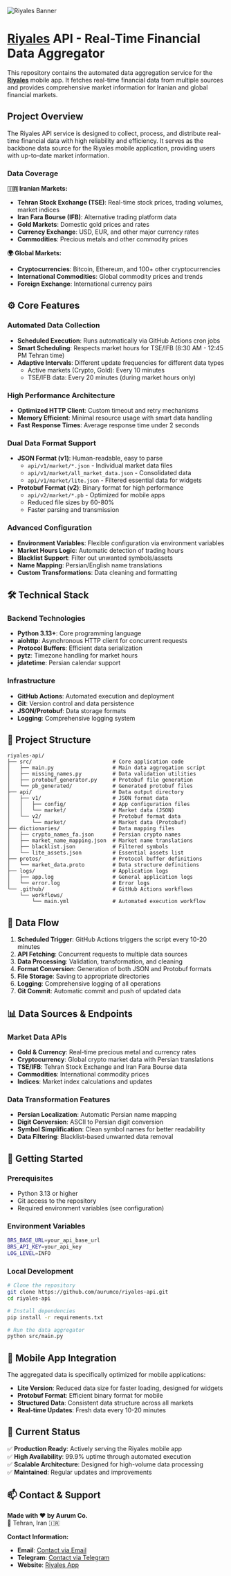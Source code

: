 ![Riyales Banner](https://raw.githubusercontent.com/aurumco/riyales-api/main/api/v1/banner/riyales_dark.png)

# [Riyales](https://ryls.ir/) API - Real-Time Financial Data Aggregator

This repository contains the automated data aggregation service for the **[Riyales](https://ryls.ir/)** mobile app. It fetches real-time financial data from multiple sources and provides comprehensive market information for Iranian and global financial markets.

## Project Overview

The Riyales API service is designed to collect, process, and distribute real-time financial data with high reliability and efficiency. It serves as the backbone data source for the Riyales mobile application, providing users with up-to-date market information.

### Data Coverage

**🇮🇷 Iranian Markets:**
- **Tehran Stock Exchange (TSE)**: Real-time stock prices, trading volumes, market indices
- **Iran Fara Bourse (IFB)**: Alternative trading platform data
- **Gold Markets**: Domestic gold prices and rates
- **Currency Exchange**: USD, EUR, and other major currency rates
- **Commodities**: Precious metals and other commodity prices

**🌍 Global Markets:**
- **Cryptocurrencies**: Bitcoin, Ethereum, and 100+ other cryptocurrencies
- **International Commodities**: Global commodity prices and trends
- **Foreign Exchange**: International currency pairs

## ⚙️ Core Features

### **Automated Data Collection**
- **Scheduled Execution**: Runs automatically via GitHub Actions cron jobs
- **Smart Scheduling**: Respects market hours for TSE/IFB (8:30 AM - 12:45 PM Tehran time)
- **Adaptive Intervals**: Different update frequencies for different data types
  - Active markets (Crypto, Gold): Every 10 minutes
  - TSE/IFB data: Every 20 minutes (during market hours only)

### **High Performance Architecture**
- **Optimized HTTP Client**: Custom timeout and retry mechanisms
- **Memory Efficient**: Minimal resource usage with smart data handling
- **Fast Response Times**: Average response time under 2 seconds

### **Dual Data Format Support**
- **JSON Format (v1)**: Human-readable, easy to parse
  - `api/v1/market/*.json` - Individual market data files
  - `api/v1/market/all_market_data.json` - Consolidated data
  - `api/v1/market/lite.json` - Filtered essential data for widgets
- **Protobuf Format (v2)**: Binary format for high performance
  - `api/v2/market/*.pb` - Optimized for mobile apps
  - Reduced file sizes by 60-80%
  - Faster parsing and transmission

### **Advanced Configuration**
- **Environment Variables**: Flexible configuration via environment variables
- **Market Hours Logic**: Automatic detection of trading hours
- **Blacklist Support**: Filter out unwanted symbols/assets
- **Name Mapping**: Persian/English name translations
- **Custom Transformations**: Data cleaning and formatting

## 🛠️ Technical Stack

### **Backend Technologies**
- **Python 3.13+**: Core programming language
- **aiohttp**: Asynchronous HTTP client for concurrent requests
- **Protocol Buffers**: Efficient data serialization
- **pytz**: Timezone handling for market hours
- **jdatetime**: Persian calendar support

### **Infrastructure**
- **GitHub Actions**: Automated execution and deployment
- **Git**: Version control and data persistence
- **JSON/Protobuf**: Data storage formats
- **Logging**: Comprehensive logging system

## 📂 Project Structure

```
riyales-api/
├── src/                          # Core application code
│   ├── main.py                   # Main data aggregation script
│   ├── missing_names.py          # Data validation utilities
│   ├── protobuf_generator.py     # Protobuf file generation
│   └── pb_generated/             # Generated protobuf files
├── api/                          # Data output directory
│   ├── v1/                       # JSON format data
│   │   ├── config/               # App configuration files
│   │   └── market/               # Market data (JSON)
│   └── v2/                       # Protobuf format data
│       └── market/               # Market data (Protobuf)
├── dictionaries/                 # Data mapping files
│   ├── crypto_names_fa.json      # Persian crypto names
│   ├── market_name_mapping.json  # Market name translations
│   ├── blacklist.json            # Filtered symbols
│   └── lite_assets.json          # Essential assets list
├── protos/                       # Protocol buffer definitions
│   └── market_data.proto         # Data structure definitions
├── logs/                         # Application logs
│   ├── app.log                   # General application logs
│   └── error.log                 # Error logs
└── .github/                      # GitHub Actions workflows
    └── workflows/
        └── main.yml              # Automated execution workflow
```

## 🔄 Data Flow

1. **Scheduled Trigger**: GitHub Actions triggers the script every 10-20 minutes
2. **API Fetching**: Concurrent requests to multiple data sources
3. **Data Processing**: Validation, transformation, and cleaning
4. **Format Conversion**: Generation of both JSON and Protobuf formats
5. **File Storage**: Saving to appropriate directories
6. **Logging**: Comprehensive logging of all operations
7. **Git Commit**: Automatic commit and push of updated data

## 📊 Data Sources & Endpoints

### **Market Data APIs**
- **Gold & Currency**: Real-time precious metal and currency rates
- **Cryptocurrency**: Global crypto market data with Persian translations
- **TSE/IFB**: Tehran Stock Exchange and Iran Fara Bourse data
- **Commodities**: International commodity prices
- **Indices**: Market index calculations and updates

### **Data Transformation Features**
- **Persian Localization**: Automatic Persian name mapping
- **Digit Conversion**: ASCII to Persian digit conversion
- **Symbol Simplification**: Clean symbol names for better readability
- **Data Filtering**: Blacklist-based unwanted data removal

## 🚀 Getting Started

### **Prerequisites**
- Python 3.13 or higher
- Git access to the repository
- Required environment variables (see configuration)

### **Environment Variables**
```bash
BRS_BASE_URL=your_api_base_url
BRS_API_KEY=your_api_key
LOG_LEVEL=INFO
```

### **Local Development**
```bash
# Clone the repository
git clone https://github.com/aurumco/riyales-api.git
cd riyales-api

# Install dependencies
pip install -r requirements.txt

# Run the data aggregator
python src/main.py
```

## 📱 Mobile App Integration

The aggregated data is specifically optimized for mobile applications:
- **Lite Version**: Reduced data size for faster loading, designed for widgets
- **Protobuf Format**: Efficient binary format for mobile
- **Structured Data**: Consistent data structure across all markets
- **Real-time Updates**: Fresh data every 10-20 minutes

## 🧪 Current Status

✅ **Production Ready**: Actively serving the Riyales mobile app  
✅ **High Availability**: 99.9% uptime through automated execution  
✅ **Scalable Architecture**: Designed for high-volume data processing  
✅ **Maintained**: Regular updates and improvements  

## 📫 Contact & Support

**Made with ❤️ by Aurum Co.**  
📍 Tehran, Iran 🇮🇷

**Contact Information:**
- **Email**: [Contact via Email](mailto:mozvfvri@gmail.com)
- **Telegram**: [Contact via Telegram](https://t.me/mozvfvri/)
- **Website**: [Riyales App](https://ryls.ir/)
